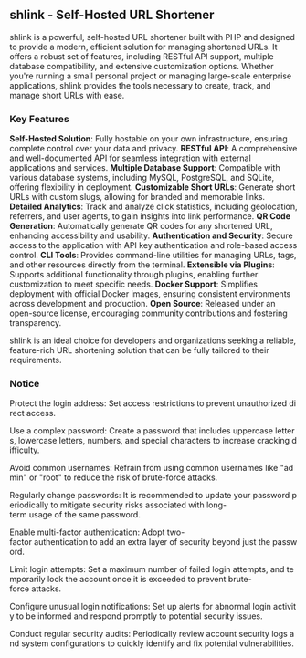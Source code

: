 ## shlink - Self-Hosted URL Shortener

shlink is a powerful, self-hosted URL shortener built with PHP and designed to provide a modern, efficient solution for managing shortened URLs. It offers a robust set of features, including RESTful API support, multiple database compatibility, and extensive customization options. Whether you're running a small personal project or managing large-scale enterprise applications, shlink provides the tools necessary to create, track, and manage short URLs with ease.

### Key Features

**Self-Hosted Solution**: Fully hostable on your own infrastructure, ensuring complete control over your data and privacy.
**RESTful API**: A comprehensive and well-documented API for seamless integration with external applications and services.
**Multiple Database Support**: Compatible with various database systems, including MySQL, PostgreSQL, and SQLite, offering flexibility in deployment.
**Customizable Short URLs**: Generate short URLs with custom slugs, allowing for branded and memorable links.
**Detailed Analytics**: Track and analyze click statistics, including geolocation, referrers, and user agents, to gain insights into link performance.
**QR Code Generation**: Automatically generate QR codes for any shortened URL, enhancing accessibility and usability.
**Authentication and Security**: Secure access to the application with API key authentication and role-based access control.
**CLI Tools**: Provides command-line utilities for managing URLs, tags, and other resources directly from the terminal.
**Extensible via Plugins**: Supports additional functionality through plugins, enabling further customization to meet specific needs.
**Docker Support**: Simplifies deployment with official Docker images, ensuring consistent environments across development and production.
**Open Source**: Released under an open-source license, encouraging community contributions and fostering transparency.

shlink is an ideal choice for developers and organizations seeking a reliable, feature-rich URL shortening solution that can be fully tailored to their requirements.

### Notice

Protect the login address: Set access restrictions to prevent unauthorized direct access.
    
Use a complex password: Create a password that includes uppercase letters, lowercase letters, numbers, and special characters to increase cracking difficulty.
    
Avoid common usernames: Refrain from using common usernames like "admin" or "root" to reduce the risk of brute-force attacks.
    
Regularly change passwords: It is recommended to update your password periodically to mitigate security risks associated with long-term usage of the same password.
    
Enable multi-factor authentication: Adopt two-factor authentication to add an extra layer of security beyond just the password.
    
Limit login attempts: Set a maximum number of failed login attempts, and temporarily lock the account once it is exceeded to prevent brute-force attacks.
    
Configure unusual login notifications: Set up alerts for abnormal login activity to be informed and respond promptly to potential security issues.
    
Conduct regular security audits: Periodically review account security logs and system configurations to quickly identify and fix potential vulnerabilities.
        